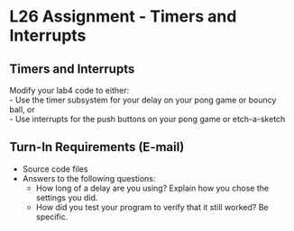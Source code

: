 # L26 Assignment - Timers and Interrupts

## Timers and Interrupts

Modify your lab4 code to either: <br>
	- Use the timer subsystem for your delay on your pong game or bouncy ball, or <br>
	- Use interrupts for the push buttons on your pong game or etch-a-sketch


## Turn-In Requirements (E-mail)

- Source code files 
- Answers to the following questions:
    - How long of a delay are you using?  Explain how you chose the settings you did.
	- How did you test your program to verify that it still worked?  Be specific.



